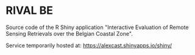 # RIVAL BE
Source code of the R Shiny application "Interactive Evaluation of Remote Sensing Retrievals over the Belgian Coastal Zone".

Service temporarily hosted at:  https://alexcast.shinyapps.io/shiny/
